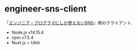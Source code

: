 # engineer-sns-client

「[エンジニア・プログラマにしか使えないSNS](https://qiita.com/HawkClaws/items/599d7666f55e79ef7f56)」用のクライアント.

- Node.js v14.15.4
- npm v7.5.4
- Nuxt.js + UIkit
